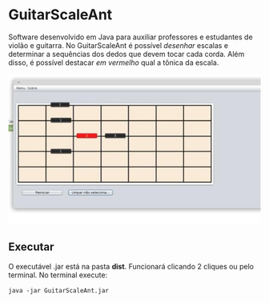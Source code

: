 # GuitarScaleAnt

Software desenvolvido em Java para auxiliar professores e estudantes de violão e guitarra. No GuitarScaleAnt é possível _desenhar_ escalas e determinar a sequências dos dedos que devem tocar cada corda. Além disso, é possível destacar _em vermelho_ qual a tônica da escala.

![](demo.jpeg)


## Executar

O executável .jar está na pasta **dist**. 
Funcionará clicando 2 cliques ou pelo terminal. No terminal execute:

```
java -jar GuitarScaleAnt.jar 
```
